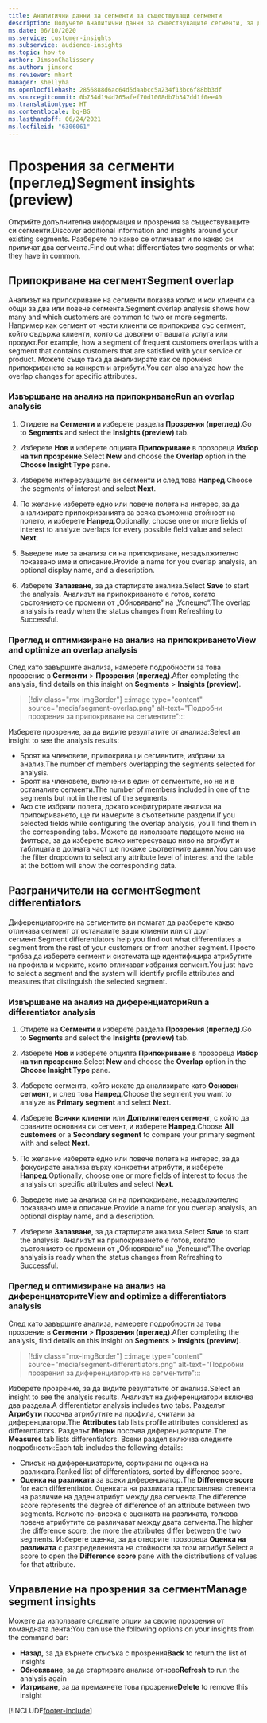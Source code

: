 ```yaml
---
title: Аналитични данни за сегменти за съществуващи сегменти
description: Получете Аналитични данни за съществуващите сегменти, за да видите разликите и общите черти.
ms.date: 06/10/2020
ms.service: customer-insights
ms.subservice: audience-insights
ms.topic: how-to
author: JimsonChalissery
ms.author: jimsonc
ms.reviewer: mhart
manager: shellyha
ms.openlocfilehash: 2856888d6ac64d5daabcc5a234f13bc6f88bb3df
ms.sourcegitcommit: 0b754d194d765afef70d1008db7b347dd1f0ee40
ms.translationtype: HT
ms.contentlocale: bg-BG
ms.lasthandoff: 06/24/2021
ms.locfileid: "6306061"
---
```

# <a name="segment-insights-preview"></a><span data-ttu-id="62e43-103">Прозрения за сегменти (преглед)</span><span class="sxs-lookup"><span data-stu-id="62e43-103">Segment insights (preview)</span></span>

<span data-ttu-id="62e43-104">Открийте допълнителна информация и прозрения за съществуващите си сегменти.</span><span class="sxs-lookup"><span data-stu-id="62e43-104">Discover additional information and insights around your existing segments.</span></span> <span data-ttu-id="62e43-105">Разберете по какво се отличават и по какво си приличат два сегмента.</span><span class="sxs-lookup"><span data-stu-id="62e43-105">Find out what differentiates two segments or what they have in common.</span></span>

## <a name="segment-overlap"></a><span data-ttu-id="62e43-106">Припокриване на сегмент</span><span class="sxs-lookup"><span data-stu-id="62e43-106">Segment overlap</span></span>

<span data-ttu-id="62e43-107">Анализът на припокриване на сегменти показва колко и кои клиенти са общи за два или повече сегмента.</span><span class="sxs-lookup"><span data-stu-id="62e43-107">Segment overlap analysis shows how many and which customers are common to two or more segments.</span></span> <span data-ttu-id="62e43-108">Например как сегмент от чести клиенти се припокрива със сегмент, който съдържа клиенти, които са доволни от вашата услуга или продукт.</span><span class="sxs-lookup"><span data-stu-id="62e43-108">For example, how a segment of frequent customers overlaps with a segment that contains customers that are satisfied with your service or product.</span></span>
<span data-ttu-id="62e43-109">Можете също така да анализирате как се променя припокриването за конкретни атрибути.</span><span class="sxs-lookup"><span data-stu-id="62e43-109">You can also analyze how the overlap changes for specific attributes.</span></span>

### <a name="run-an-overlap-analysis"></a><span data-ttu-id="62e43-110">Извършване на анализ на припокриване</span><span class="sxs-lookup"><span data-stu-id="62e43-110">Run an overlap analysis</span></span>

1. <span data-ttu-id="62e43-111">Отидете на **Сегменти** и изберете раздела **Прозрения (преглед)**.</span><span class="sxs-lookup"><span data-stu-id="62e43-111">Go to **Segments** and select the **Insights (preview)** tab.</span></span>

1. <span data-ttu-id="62e43-112">Изберете **Нов** и изберете опцията **Припокриване** в прозореца **Избор на тип прозрение**.</span><span class="sxs-lookup"><span data-stu-id="62e43-112">Select **New** and choose the **Overlap** option in the **Choose Insight Type** pane.</span></span>

1. <span data-ttu-id="62e43-113">Изберете интересуващите ви сегменти и след това **Напред**.</span><span class="sxs-lookup"><span data-stu-id="62e43-113">Choose the segments of interest and select **Next**.</span></span>

1. <span data-ttu-id="62e43-114">По желание изберете едно или повече полета на интерес, за да анализирате припокриванията за всяка възможна стойност на полето, и изберете **Напред**.</span><span class="sxs-lookup"><span data-stu-id="62e43-114">Optionally, choose one or more fields of interest to analyze overlaps for every possible field value and select **Next**.</span></span>

1. <span data-ttu-id="62e43-115">Въведете име за анализа си на припокриване, незадължително показвано име и описание.</span><span class="sxs-lookup"><span data-stu-id="62e43-115">Provide a name for you overlap analysis, an optional display name, and a description.</span></span>

1. <span data-ttu-id="62e43-116">Изберете **Запазване**, за да стартирате анализа.</span><span class="sxs-lookup"><span data-stu-id="62e43-116">Select **Save** to start the analysis.</span></span> <span data-ttu-id="62e43-117">Анализът на припокриването е готов, когато състоянието се промени от „Обновяване“ на „Успешно“.</span><span class="sxs-lookup"><span data-stu-id="62e43-117">The overlap analysis is ready when the status changes from Refreshing to Successful.</span></span>

### <a name="view-and-optimize-an-overlap-analysis"></a><span data-ttu-id="62e43-118">Преглед и оптимизиране на анализ на припокриването</span><span class="sxs-lookup"><span data-stu-id="62e43-118">View and optimize an overlap analysis</span></span>

<span data-ttu-id="62e43-119">След като завършите анализа, намерете подробности за това прозрение в **Сегменти** > **Прозрения (преглед)**.</span><span class="sxs-lookup"><span data-stu-id="62e43-119">After completing the analysis, find details on this insight on **Segments** > **Insights (preview)**.</span></span>

> [!div class="mx-imgBorder"]
> :::image type="content" source="media/segment-overlap.png" alt-text="Подробни прозрения за припокриване на сегментите":::

<span data-ttu-id="62e43-121">Изберете прозрение, за да видите резултатите от анализа:</span><span class="sxs-lookup"><span data-stu-id="62e43-121">Select an insight to see the analysis results:</span></span>

- <span data-ttu-id="62e43-122">Броят на членовете, припокриващи сегментите, избрани за анализ.</span><span class="sxs-lookup"><span data-stu-id="62e43-122">The number of members overlapping the segments selected for analysis.</span></span>
- <span data-ttu-id="62e43-123">Броят на членовете, включени в един от сегментите, но не и в останалите сегменти.</span><span class="sxs-lookup"><span data-stu-id="62e43-123">The number of members included in one of the segments but not in the rest of the segments.</span></span>
- <span data-ttu-id="62e43-124">Ако сте избрали полета, докато конфигурирате анализа на припокриването, ще ги намерите в съответните раздели.</span><span class="sxs-lookup"><span data-stu-id="62e43-124">If you selected fields while configuring the overlap analysis, you'll find them in the corresponding tabs.</span></span> <span data-ttu-id="62e43-125">Можете да използвате падащото меню на филтъра, за да изберете всяко интересуващо ниво на атрибут и таблицата в долната част ще покаже съответните данни.</span><span class="sxs-lookup"><span data-stu-id="62e43-125">You can use the filter dropdown to select any attribute level of interest and the table at the bottom will show the corresponding data.</span></span>

## <a name="segment-differentiators"></a><span data-ttu-id="62e43-126">Разграничители на сегмент</span><span class="sxs-lookup"><span data-stu-id="62e43-126">Segment differentiators</span></span>

<span data-ttu-id="62e43-127">Диференциаторите на сегментите ви помагат да разберете какво отличава сегмент от останалите ваши клиенти или от друг сегмент.</span><span class="sxs-lookup"><span data-stu-id="62e43-127">Segment differentiators help you find out what differentiates a segment from the rest of your customers or from another segment.</span></span> <span data-ttu-id="62e43-128">Просто трябва да изберете сегмент и системата ще идентифицира атрибутите на профила и мерките, които отличават избрания сегмент.</span><span class="sxs-lookup"><span data-stu-id="62e43-128">You just have to select a segment and the system will identify profile attributes and measures that distinguish the selected segment.</span></span>

### <a name="run-a-differentiator-analysis"></a><span data-ttu-id="62e43-129">Извършване на анализ на диференциатори</span><span class="sxs-lookup"><span data-stu-id="62e43-129">Run a differentiator analysis</span></span>

1. <span data-ttu-id="62e43-130">Отидете на **Сегменти** и изберете раздела **Прозрения (преглед)**.</span><span class="sxs-lookup"><span data-stu-id="62e43-130">Go to **Segments** and select the **Insights (preview)** tab.</span></span>

1. <span data-ttu-id="62e43-131">Изберете **Нов** и изберете опцията **Припокриване** в прозореца **Избор на тип прозрение**.</span><span class="sxs-lookup"><span data-stu-id="62e43-131">Select **New** and choose the **Overlap** option in the **Choose Insight Type** pane.</span></span>

1. <span data-ttu-id="62e43-132">Изберете сегмента, който искате да анализирате като **Основен сегмент**, и след това **Напред**.</span><span class="sxs-lookup"><span data-stu-id="62e43-132">Choose the segment you want to analyze as **Primary segment** and select **Next**.</span></span>

1. <span data-ttu-id="62e43-133">Изберете **Всички клиенти** или **Допълнителен сегмент**, с който да сравните основния си сегмент, и изберете **Напред**.</span><span class="sxs-lookup"><span data-stu-id="62e43-133">Choose **All customers** or a **Secondary segment** to compare your primary segment with and select **Next**.</span></span>

1. <span data-ttu-id="62e43-134">По желание изберете едно или повече полета на интерес, за да фокусирате анализа върху конкретни атрибути, и изберете **Напред**.</span><span class="sxs-lookup"><span data-stu-id="62e43-134">Optionally, choose one or more fields of interest to focus the analysis on specific attributes and select **Next**.</span></span>

1. <span data-ttu-id="62e43-135">Въведете име за анализа си на припокриване, незадължително показвано име и описание.</span><span class="sxs-lookup"><span data-stu-id="62e43-135">Provide a name for you overlap analysis, an optional display name, and a description.</span></span>

1. <span data-ttu-id="62e43-136">Изберете **Запазване**, за да стартирате анализа.</span><span class="sxs-lookup"><span data-stu-id="62e43-136">Select **Save** to start the analysis.</span></span> <span data-ttu-id="62e43-137">Анализът на припокриването е готов, когато състоянието се промени от „Обновяване“ на „Успешно“.</span><span class="sxs-lookup"><span data-stu-id="62e43-137">The overlap analysis is ready when the status changes from Refreshing to Successful.</span></span>

### <a name="view-and-optimize-a-differentiators-analysis"></a><span data-ttu-id="62e43-138">Преглед и оптимизиране на анализ на диференциаторите</span><span class="sxs-lookup"><span data-stu-id="62e43-138">View and optimize a differentiators analysis</span></span>

<span data-ttu-id="62e43-139">След като завършите анализа, намерете подробности за това прозрение в **Сегменти** > **Прозрения (преглед)**.</span><span class="sxs-lookup"><span data-stu-id="62e43-139">After completing the analysis, find details on this insight on **Segments** > **Insights (preview)**.</span></span>

> [!div class="mx-imgBorder"]
> :::image type="content" source="media/segment-differentiators.png" alt-text="Подробни прозрения за диференциаторите на сегментите":::

<span data-ttu-id="62e43-141">Изберете прозрение, за да видите резултатите от анализа.</span><span class="sxs-lookup"><span data-stu-id="62e43-141">Select an insight to see the analysis results.</span></span> <span data-ttu-id="62e43-142">Анализът на диференциатори включва два раздела.</span><span class="sxs-lookup"><span data-stu-id="62e43-142">A differentiator analysis includes two tabs.</span></span> <span data-ttu-id="62e43-143">Разделът **Атрибути** посочва атрибутите на профила, считани за диференциатори.</span><span class="sxs-lookup"><span data-stu-id="62e43-143">The **Attributes** tab lists profile attributes considered as differentiators.</span></span> <span data-ttu-id="62e43-144">Разделът **Мерки** посочва диференциаторите.</span><span class="sxs-lookup"><span data-stu-id="62e43-144">The **Measures** tab lists differentiators.</span></span> <span data-ttu-id="62e43-145">Всеки раздел включва следните подробности:</span><span class="sxs-lookup"><span data-stu-id="62e43-145">Each tab includes the following details:</span></span>

- <span data-ttu-id="62e43-146">Списък на диференциаторите, сортирани по оценка на разликата.</span><span class="sxs-lookup"><span data-stu-id="62e43-146">Ranked list of differentiators, sorted by difference score.</span></span>
- <span data-ttu-id="62e43-147">**Оценка на разликата** за всеки диференциатор.</span><span class="sxs-lookup"><span data-stu-id="62e43-147">The **Difference score** for each differentiator.</span></span> <span data-ttu-id="62e43-148">Оценката на разликата представлява степента на различие на даден атрибут между два сегмента.</span><span class="sxs-lookup"><span data-stu-id="62e43-148">The difference score represents the degree of difference of an attribute between two segments.</span></span> <span data-ttu-id="62e43-149">Колкото по-висока е оценката на разликата, толкова повече атрибутите се различават между двата сегмента.</span><span class="sxs-lookup"><span data-stu-id="62e43-149">The higher the difference score, the more the attributes differ between the two segments.</span></span> <span data-ttu-id="62e43-150">Изберете оценка, за да отворите прозореца **Оценка на разликата** с разпределенията на стойности за този атрибут.</span><span class="sxs-lookup"><span data-stu-id="62e43-150">Select a score to open the **Difference score** pane with the distributions of values for that attribute.</span></span>

## <a name="manage-segment-insights"></a><span data-ttu-id="62e43-151">Управление на прозрения за сегмент</span><span class="sxs-lookup"><span data-stu-id="62e43-151">Manage segment insights</span></span>

<span data-ttu-id="62e43-152">Можете да използвате следните опции за своите прозрения от командната лента:</span><span class="sxs-lookup"><span data-stu-id="62e43-152">You can use the following options on your insights from the command bar:</span></span>

- <span data-ttu-id="62e43-153">**Назад**, за да върнете списъка с прозрения</span><span class="sxs-lookup"><span data-stu-id="62e43-153">**Back** to return the list of insights</span></span>
- <span data-ttu-id="62e43-154">**Обновяване**, за да стартирате анализа отново</span><span class="sxs-lookup"><span data-stu-id="62e43-154">**Refresh** to run the analysis again</span></span>
- <span data-ttu-id="62e43-155">**Изтриване**, за да премахнете това прозрение</span><span class="sxs-lookup"><span data-stu-id="62e43-155">**Delete** to remove this insight</span></span>


[!INCLUDE[footer-include](../includes/footer-banner.md)]